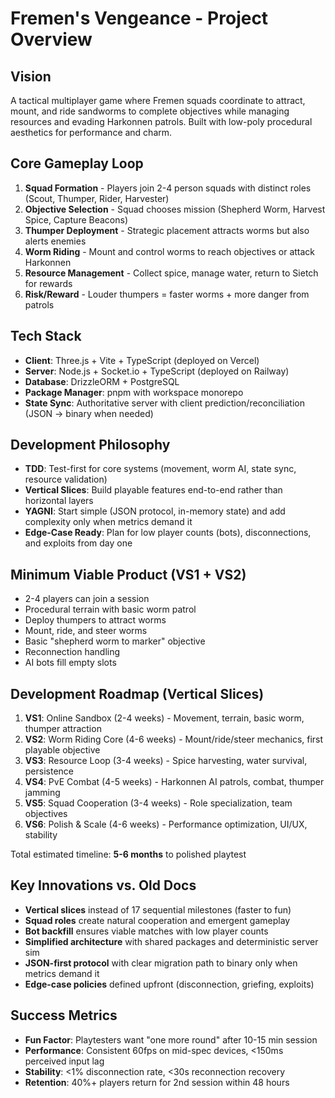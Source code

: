 # Fremen's Vengeance - Project Overview

## Vision
A tactical multiplayer game where Fremen squads coordinate to attract, mount, and ride sandworms to complete objectives while managing resources and evading Harkonnen patrols. Built with low-poly procedural aesthetics for performance and charm.

## Core Gameplay Loop
1. **Squad Formation** - Players join 2-4 person squads with distinct roles (Scout, Thumper, Rider, Harvester)
2. **Objective Selection** - Squad chooses mission (Shepherd Worm, Harvest Spice, Capture Beacons)
3. **Thumper Deployment** - Strategic placement attracts worms but also alerts enemies
4. **Worm Riding** - Mount and control worms to reach objectives or attack Harkonnen
5. **Resource Management** - Collect spice, manage water, return to Sietch for rewards
6. **Risk/Reward** - Louder thumpers = faster worms + more danger from patrols

## Tech Stack
- **Client**: Three.js + Vite + TypeScript (deployed on Vercel)
- **Server**: Node.js + Socket.io + TypeScript (deployed on Railway)
- **Database**: DrizzleORM + PostgreSQL
- **Package Manager**: pnpm with workspace monorepo
- **State Sync**: Authoritative server with client prediction/reconciliation (JSON → binary when needed)

## Development Philosophy
- **TDD**: Test-first for core systems (movement, worm AI, state sync, resource validation)
- **Vertical Slices**: Build playable features end-to-end rather than horizontal layers
- **YAGNI**: Start simple (JSON protocol, in-memory state) and add complexity only when metrics demand it
- **Edge-Case Ready**: Plan for low player counts (bots), disconnections, and exploits from day one

## Minimum Viable Product (VS1 + VS2)
- 2-4 players can join a session
- Procedural terrain with basic worm patrol
- Deploy thumpers to attract worms
- Mount, ride, and steer worms
- Basic "shepherd worm to marker" objective
- Reconnection handling
- AI bots fill empty slots

## Development Roadmap (Vertical Slices)
1. **VS1**: Online Sandbox (2-4 weeks) - Movement, terrain, basic worm, thumper attraction
2. **VS2**: Worm Riding Core (4-6 weeks) - Mount/ride/steer mechanics, first playable objective
3. **VS3**: Resource Loop (3-4 weeks) - Spice harvesting, water survival, persistence
4. **VS4**: PvE Combat (4-5 weeks) - Harkonnen AI patrols, combat, thumper jamming
5. **VS5**: Squad Cooperation (3-4 weeks) - Role specialization, team objectives
6. **VS6**: Polish & Scale (4-6 weeks) - Performance optimization, UI/UX, stability

Total estimated timeline: **5-6 months** to polished playtest

## Key Innovations vs. Old Docs
- **Vertical slices** instead of 17 sequential milestones (faster to fun)
- **Squad roles** create natural cooperation and emergent gameplay
- **Bot backfill** ensures viable matches with low player counts
- **Simplified architecture** with shared packages and deterministic server sim
- **JSON-first protocol** with clear migration path to binary only when metrics demand it
- **Edge-case policies** defined upfront (disconnection, griefing, exploits)

## Success Metrics
- **Fun Factor**: Playtesters want "one more round" after 10-15 min session
- **Performance**: Consistent 60fps on mid-spec devices, <150ms perceived input lag
- **Stability**: <1% disconnection rate, <30s reconnection recovery
- **Retention**: 40%+ players return for 2nd session within 48 hours
